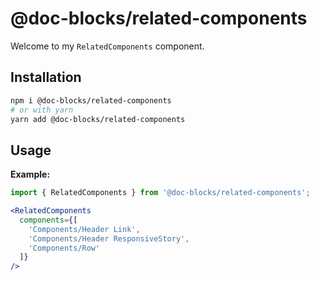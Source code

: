 # @doc-blocks/related-components

Welcome to my `RelatedComponents` component.

## Installation

```sh
npm i @doc-blocks/related-components
# or with yarn
yarn add @doc-blocks/related-components
```

## Usage

**Example:**

```jsx
import { RelatedComponents } from '@doc-blocks/related-components';

<RelatedComponents
  components={[
    'Components/Header Link',
    'Components/Header ResponsiveStory',
    'Components/Row'
  ]}
/>
```
